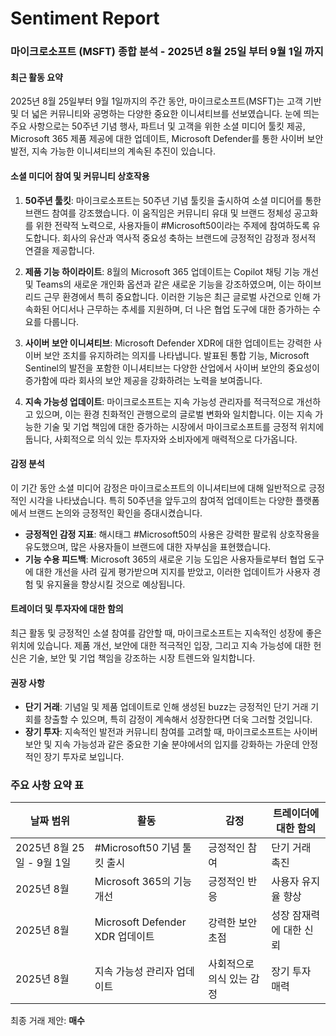 # Sentiment Report

### 마이크로소프트 (MSFT) 종합 분석 - 2025년 8월 25일 부터 9월 1일 까지

#### 최근 활동 요약
2025년 8월 25일부터 9월 1일까지의 주간 동안, 마이크로소프트(MSFT)는 고객 기반 및 더 넓은 커뮤니티와 공명하는 다양한 중요한 이니셔티브를 선보였습니다. 눈에 띄는 주요 사항으로는 50주년 기념 행사, 파트너 및 고객을 위한 소셜 미디어 툴킷 제공, Microsoft 365 제품 제공에 대한 업데이트, Microsoft Defender를 통한 사이버 보안 발전, 지속 가능한 이니셔티브의 계속된 추진이 있습니다.

#### 소셜 미디어 참여 및 커뮤니티 상호작용
1. **50주년 툴킷**: 마이크로소프트는 50주년 기념 툴킷을 출시하여 소셜 미디어를 통한 브랜드 참여를 강조했습니다. 이 움직임은 커뮤니티 유대 및 브랜드 정체성 공고화를 위한 전략적 노력으로, 사용자들이 #Microsoft50이라는 주제에 참여하도록 유도합니다. 회사의 유산과 역사적 중요성 축하는 브랜드에 긍정적인 감정과 정서적 연결을 제공합니다.

2. **제품 기능 하이라이트**: 8월의 Microsoft 365 업데이트는 Copilot 채팅 기능 개선 및 Teams의 새로운 개인화 옵션과 같은 새로운 기능을 강조하였으며, 이는 하이브리드 근무 환경에서 특히 중요합니다. 이러한 기능은 최근 글로벌 사건으로 인해 가속화된 어디서나 근무하는 추세를 지원하며, 더 나은 협업 도구에 대한 증가하는 수요를 다룹니다.

3. **사이버 보안 이니셔티브**: Microsoft Defender XDR에 대한 업데이트는 강력한 사이버 보안 조치를 유지하려는 의지를 나타냅니다. 발표된 통합 기능, Microsoft Sentinel의 발전을 포함한 이니셔티브는 다양한 산업에서 사이버 보안의 중요성이 증가함에 따라 회사의 보안 제공을 강화하려는 노력을 보여줍니다.

4. **지속 가능성 업데이트**: 마이크로소프트는 지속 가능성 관리자를 적극적으로 개선하고 있으며, 이는 환경 친화적인 관행으로의 글로벌 변화와 일치합니다. 이는 지속 가능한 기술 및 기업 책임에 대한 증가하는 시장에서 마이크로소프트를 긍정적 위치에 둡니다, 사회적으로 의식 있는 투자자와 소비자에게 매력적으로 다가옵니다.

#### 감정 분석
이 기간 동안 소셜 미디어 감정은 마이크로소프트의 이니셔티브에 대해 일반적으로 긍정적인 시각을 나타냈습니다. 특히 50주년을 앞두고의 참여적 업데이트는 다양한 플랫폼에서 브랜드 논의와 긍정적인 확인을 증대시켰습니다.

- **긍정적인 감정 지표**: 해시태그 #Microsoft50의 사용은 강력한 팔로워 상호작용을 유도했으며, 많은 사용자들이 브랜드에 대한 자부심을 표현했습니다.
- **기능 수용 피드백**: Microsoft 365의 새로운 기능 도입은 사용자들로부터 협업 도구에 대한 개선을 사려 깊게 평가받으며 지지를 받았고, 이러한 업데이트가 사용자 경험 및 유지율을 향상시킬 것으로 예상됩니다.

#### 트레이더 및 투자자에 대한 함의
최근 활동 및 긍정적인 소셜 참여를 감안할 때, 마이크로소프트는 지속적인 성장에 좋은 위치에 있습니다. 제품 개선, 보안에 대한 적극적인 입장, 그리고 지속 가능성에 대한 헌신은 기술, 보안 및 기업 책임을 강조하는 시장 트렌드와 일치합니다.

#### 권장 사항
- **단기 거래**: 기념일 및 제품 업데이트로 인해 생성된 buzz는 긍정적인 단기 거래 기회를 창출할 수 있으며, 특히 감정이 계속해서 성장한다면 더욱 그러할 것입니다.
- **장기 투자**: 지속적인 발전과 커뮤니티 참여를 고려할 때, 마이크로소프트는 사이버 보안 및 지속 가능성과 같은 중요한 기술 분야에서의 입지를 강화하는 가운데 안정적인 장기 투자로 보입니다.

### 주요 사항 요약 표

| 날짜 범위            | 활동                                        | 감정                | 트레이더에 대한 함의      |
|---------------------|--------------------------------------------|-------------------|-------------------------|
| 2025년 8월 25일 - 9월 1일 | #Microsoft50 기념 툴킷 출시                | 긍정적인 참여      | 단기 거래 촉진          |
| 2025년 8월            | Microsoft 365의 기능 개선                   | 긍정적인 반응      | 사용자 유지율 향상      |
| 2025년 8월            | Microsoft Defender XDR 업데이트             | 강력한 보안 초점   | 성장 잠재력에 대한 신뢰  |
| 2025년 8월            | 지속 가능성 관리자 업데이트                | 사회적으로 의식 있는 감정 | 장기 투자 매력          |

최종 거래 제안: **매수**
